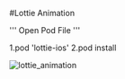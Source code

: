 #Lottie Animation 

'''
Open Pod File
'''

1.pod 'lottie-ios'
2.pod install


![lottie_animation](https://user-images.githubusercontent.com/62167887/156039184-21d36228-5dad-46a7-b69b-7833abb65727.gif)
